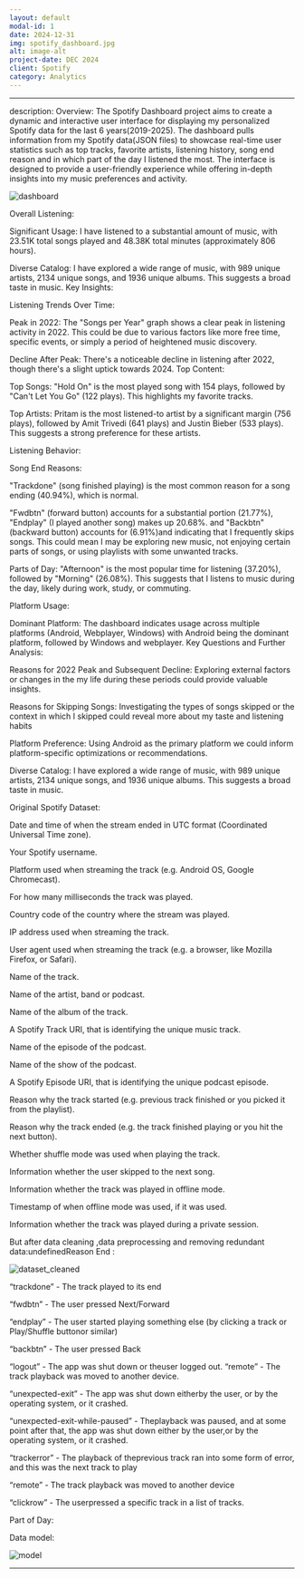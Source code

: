 ```yaml
---
layout: default
modal-id: 1
date: 2024-12-31
img: spotify_dashboard.jpg
alt: image-alt
project-date: DEC 2024
client: Spotify
category: Analytics
---
```

---
description: Overview: The Spotify Dashboard project aims to create a dynamic and interactive user interface for displaying my personalized Spotify data for the last 6 years(2019-2025). The dashboard pulls information from my Spotify data(JSON files) to showcase real-time user statistics such as top tracks, favorite artists, listening history, song end reason and in which part of the day I listened the most. The interface is designed to provide a user-friendly experience while offering in-depth insights into my music preferences and activity.

![dashboard](https://github.com/user-attachments/assets/88cef16d-5370-4a5d-893d-687905a657f5)

Overall Listening:

Significant Usage: I have listened to a substantial amount of music, with 23.51K total songs played and 48.38K total minutes (approximately 806 hours).

Diverse Catalog: I have explored a wide range of music, with 989 unique artists, 2134 unique songs, and 1936 unique albums. This suggests a broad taste in music.
Key Insights:

Listening Trends Over Time:

Peak in 2022: The "Songs per Year" graph shows a clear peak in listening activity in 2022. This could be due to various factors like more free time, specific events, or simply a period of heightened music discovery.

Decline After Peak: There's a noticeable decline in listening after 2022, though there's a slight uptick towards 2024.
Top Content:

Top Songs: "Hold On" is the most played song with 154 plays, followed by "Can't Let You Go" (122 plays). This highlights my favorite tracks.

Top Artists: Pritam is the most listened-to artist by a significant margin (756 plays), followed by Amit Trivedi (641 plays) and Justin Bieber (533 plays). This suggests a strong preference for these artists.

Listening Behavior:

Song End Reasons:

"Trackdone" (song finished playing) is the most common reason for a song ending (40.94%), which is normal.

"Fwdbtn" (forward button) accounts for a substantial portion (21.77%), "Endplay" (I played another song) makes up 20.68%. and "Backbtn" (backward button) accounts for (6.91%)and indicating that I frequently skips songs. This could mean I may be exploring new music, not enjoying certain parts of songs, or using playlists with some unwanted tracks.

Parts of Day:
"Afternoon" is the most popular time for listening (37.20%), followed by "Morning" (26.08%). This suggests that I listens to music during the day, likely during work, study, or commuting.

Platform Usage:

Dominant Platform: The dashboard indicates usage across multiple platforms (Android, Webplayer, Windows) with Android being the dominant platform, followed by Windows and webplayer.
Key Questions and Further Analysis:

Reasons for 2022 Peak and Subsequent Decline: Exploring external factors or changes in the my life during these periods could provide valuable insights.

Reasons for Skipping Songs: Investigating the types of songs skipped or the context in which I skipped could reveal more about my taste and listening habits

Platform Preference: Using Android as the primary platform we could inform platform-specific optimizations or recommendations.

Diverse Catalog: I have explored a wide range of music, with 989 unique artists, 2134 unique songs, and 1936 unique albums. This suggests a broad taste in music.


Original Spotify Dataset:

Date and time of when the stream ended in UTC format (Coordinated Universal Time zone).

Your Spotify username.

Platform used when streaming the track (e.g. Android OS, Google Chromecast).

For how many milliseconds the track was played.

Country code of the country where the stream was played.

IP address used when streaming the track.

User agent used when streaming the track (e.g. a browser, like Mozilla Firefox, or Safari).

Name of the track.

Name of the artist, band or podcast.

Name of the album of the track.

A Spotify Track URI, that is identifying the unique music track.

Name of the episode of the podcast.

Name of the show of the podcast.

A Spotify Episode URI, that is identifying the unique podcast episode.

Reason why the track started (e.g. previous track finished or you picked it from the playlist).

Reason why the track ended (e.g. the track finished playing or you hit the next button).

Whether shuffle mode was used when playing the track.

Information whether the user skipped to the next song.

Information whether the track was played in offline mode.

Timestamp of when offline mode was used, if it was used.

Information whether the track was played during a private session.

But after data cleaning ,data preprocessing and removing redundant data:undefinedReason End :

![dataset_cleaned](https://github.com/user-attachments/assets/2b7d59db-677a-45c9-82b2-0096381cd241)

“trackdone” - The track played to its end

“fwdbtn” - The user pressed Next/Forward

“endplay” - The user started playing something else (by clicking a track or Play/Shuffle buttonor similar)

“backbtn” - The user pressed Back

“logout” - The app was shut down or theuser logged out. “remote” - The track playback was moved to another device.

“unexpected-exit” - The app was shut down eitherby the user, or by the operating system, or it crashed.

“unexpected-exit-while-paused” - Theplayback was paused, and at some point after that, the app was shut down either by the user,or by the operating system, or it crashed.

“trackerror” - The playback of theprevious track ran into some form of error, and this was the next track to play

“remote” - The track playback was moved to another device

“clickrow” - The userpressed a specific track in a list of tracks.

Part of Day:

Data model:

![model](https://github.com/user-attachments/assets/02c3c863-86de-47b4-a36c-1f8c34eef07c)


---
